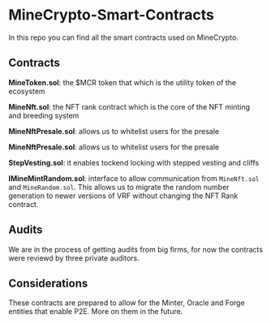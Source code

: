 # MineCrypto-Smart-Contracts

In this repo you can find all the smart contracts used on MineCrypto.

## Contracts

**MineToken.sol**: the $MCR token that which is the utility token of the ecosystem

**MineNft.sol**: the NFT rank contract which is the core of the NFT minting and breeding system

**MineNftPresale.sol**: allows us to whitelist users for the presale

**MineNftPresale.sol**: allows us to whitelist users for the presale

**StepVesting.sol**: it enables tockend locking with stepped vesting and cliffs

**IMineMintRandom.sol**: interface to allow communication from `MineNft.sol` and `MineRandom.sol`. This allows us to migrate the random number generation to newer versions of VRF without changing the NFT Rank contract. 

## Audits

We are in the process of getting audits from big firms, for now the contracts were reviewd by three private auditors.

## Considerations

These contracts are prepared to allow for the Minter, Oracle and Forge entities that enable P2E. More on them in the future. 
